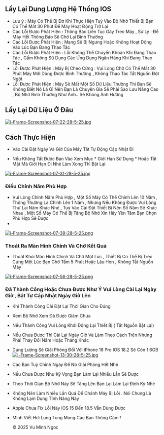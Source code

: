 ## Lấy Lại Dung Lượng Hệ Thống IOS 

  - Lưu ý : Máy Có Thể Bị Đơ Khi Thực Hiện Tuỳ Vào Bộ Nhớ Thiết Bị Bạn Có Thể Mất 30 Phút Để Máy Hoạt Động Trở Lại
  - Các Lỗi Được Phát Hiện : Thông Báo Liên Tục Gây Treo Máy , Sử Lý : Để Máy Hết Thông Báo Sẽ Chở Lại Bình Thường
  - Các Lỗi Được Phát Hiện : Mạng Sẽ Bị Ngưng Hoặc Không Hoạt Động Vào Lúc Bạn Đang Thao Tác 
  - Các Lỗi Được Phát Hiện : Lỗi Không Thể Chuyển Khoản Khi Đang Thao Tác , Cấm Không Sử Dụng Các Ứng Dụng Ngân Hàng Khi Đang Thao Tác
  - Lỗi Được Phát Hiện : Máy Bị Cheo Cứng : Vui Lòng Chờ Có Thể Mất 30 Phút Máy Mới Dùng Được Bình Thường , Không Thao Tác Tắt Nguồn Đột Ngột
  - Lỗi Được Phát Hiện : Máy Sẽ Mất Một Số Dữ Liệu Thường Thì Bạn Sẽ Không Biết Nó Là Gì Nên Bạn Là Chuyên Gia Sẽ Phải Sao Lưu Nâng Cao , Bộ Nhớ Bình Thường Như Ảnh.. Sẽ Không Ảnh Hưởng

## Lấy Lại Dữ Liệu Ở Đâu

[![i-Frame-Screenshot-07-22-28-5-25.jpg](https://i.postimg.cc/brb3JhZq/i-Frame-Screenshot-07-22-28-5-25.jpg)](https://postimg.cc/D4vqjRQN)

## Cách Thực Hiện

   - Vào Cài Đặt Ngày Và Giờ Của Máy Tắt Tự Động Cập Nhật Đi
     
   - Nếu Không Tắt Được Bạn Vào Xem Mục * Giới Hạn Sử Dụng * Hoặc Tắt Mật Mã Giới Hạn Đi Nhé Làm Xong Thì Bật Lại 

[![i-Frame-Screenshot-07-31-28-5-25.jpg](https://i.postimg.cc/RhrL2DXy/i-Frame-Screenshot-07-31-28-5-25.jpg)](https://postimg.cc/xJRmztr3)

### Điều Chỉnh Năm Phù Hợp

   - Vui Lòng Chỉnh Năm Phù Hợp , Một Số Máy Có Thể Chỉnh Lên 10 Năm , Thông Thường Là Chỉnh Lên 1 Năm , Nhưng Nếu Không Được Vui Lòng Thử Lại Năm Khác Nhé , Tuỳ Vào Cài Đặt Thiết Bị Nên Số Năm Sẽ Khác Nhau , Một Số Máy Có Thể Bị Tăng Bộ Nhớ Xin Hãy Yên Tâm Bạn Chọn Phù Hợp Sẽ Được
   - 
[![i-Frame-Screenshot-07-39-28-5-25.png](https://i.postimg.cc/2yFhM8qL/i-Frame-Screenshot-07-39-28-5-25.png)](https://postimg.cc/bSrZ2P9q)

### Thoát Ra Màn Hình Chính Và Chờ Kết Quả 

   - Thoát Khỏi Màn Hình Chính Và Chờ Một Lúc , Thiết Bị Có Thể Bị Treo Cứng Một Lúc Bạn Chờ Tầm 5 Phút Hoặc Lâu Hơn , Không Tắt Nguồn Máy 

[![i-Frame-Screenshot-07-56-28-5-25.png](https://i.postimg.cc/65qpDpGs/i-Frame-Screenshot-07-56-28-5-25.png)](https://postimg.cc/kBrCS9cw)

### Đã Thành Công Hoặc Chưa Được Như Ý Vui Lòng Cài Lại Ngày Giờ , Bật Tự Cập Nhật Ngày Giờ Lên

  - Khi Thành Công Cài Đặt Lại Thời Gian Cho Đúng
  - Xem Bộ Nhớ Xem Đã Được Giảm Chưa
  - Nếu Thành Công Vui Lòng Khởi Động Lại Thiết Bị ( Tắt Nguồn Bật Lại)
  -  Nếu Chưa Được Thì Cài Lại Ngày Giờ Và Làm Theo Cách Trên Nhưng Phải Thay Đổi Năm Hoặc Tháng Khác
  -   Dung Lượng Sẽ Giải Phóng Đối Với iPhone 16 Pro IOS 18.2 Sẽ Còn 1.6GB
 [![i-Frame-Screenshot-13-30-28-5-25.jpg](https://i.postimg.cc/vBhcnQBG/i-Frame-Screenshot-13-30-28-5-25.jpg)](https://postimg.cc/TLydMvgs)
  -   Các Bạn Tuỳ Chỉnh Ngày Để Nó Giải Phóng Hết Nhé
  -    Nếu Chưa Được Như Kỳ Vọng Bạn Làm Lại Nhiều Lần Sẽ Được
  -    Theo Thời Gian Bộ Nhớ Này Sẽ Tăng Lên Bạn Lại Làm Lại Định Kỳ Nhé
  -    Không Nên Làm Nhiều Lần Quá Để Chánh Máy Bị Lỗi . Nói Chung Là Không Lạm Dụng Tính Năng Này
  -    Apple Chưa Fix Lỗi Này IOS 15 Đến 18.5 Vẫn Dùng Được 
  -  Mình Viết Hơi Lung Tung Mong Các Bạn Thông Cảm ! 




     ©️ 2025 Vu Minh Ngoc

